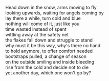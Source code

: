 Head down in the snow, arms moving to fly  
looking upwards, waiting for angels coming by  
lay there a while, turn cold and blue   
nothing will come of it, just like you  
time wasted instead of spent  
wittling away at the safety net  
the flakes fall down and struggle to stand  
why must it be this way, why's there no hand  
to hold anymore, to offer comfort needed  
bootstraps pulled, a change of season  
on the outside smiling and inside bleeding  
rise from the cold and decide not to die  
yet another day, which one won't go by?  

